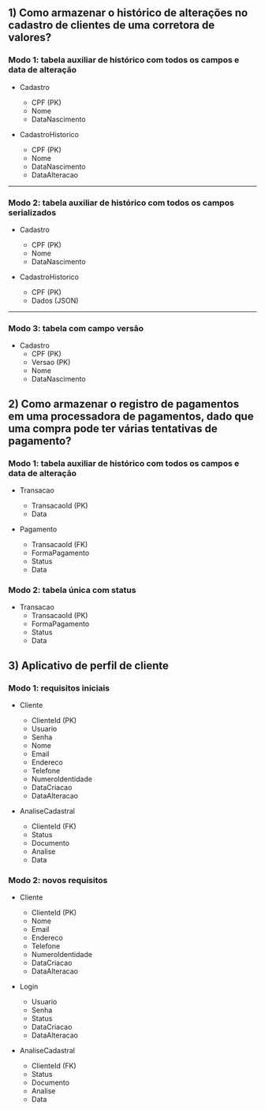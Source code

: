 ## 1) Como armazenar o histórico de alterações no cadastro de clientes de uma corretora de valores?

### Modo 1: tabela auxiliar de histórico com todos os campos e data de alteração

- Cadastro
  - CPF (PK)
  - Nome
  - DataNascimento

- CadastroHistorico
  - CPF (PK)
  - Nome
  - DataNascimento
  - DataAlteracao

-----

### Modo 2: tabela auxiliar de histórico com todos os campos serializados

- Cadastro
  - CPF (PK)
  - Nome
  - DataNascimento

- CadastroHistorico
  - CPF (PK)
  - Dados (JSON)

-----

### Modo 3: tabela com campo versão

- Cadastro
  - CPF (PK)
  - Versao (PK)
  - Nome
  - DataNascimento


## 2) Como armazenar o registro de pagamentos em uma processadora de pagamentos, dado que uma compra pode ter várias tentativas de pagamento?

### Modo 1: tabela auxiliar de histórico com todos os campos e data de alteração

- Transacao
  - TransacaoId (PK)
  - Data

- Pagamento
  - TransacaoId (FK)
  - FormaPagamento
  - Status
  - Data

### Modo 2: tabela única com status

- Transacao
  - TransacaoId (PK)
  - FormaPagamento
  - Status
  - Data

## 3) Aplicativo de perfil de cliente

### Modo 1: requisitos iniciais

- Cliente
  - ClienteId (PK)
  - Usuario
  - Senha
  - Nome
  - Email
  - Endereco
  - Telefone
  - NumeroIdentidade
  - DataCriacao
  - DataAlteracao
  
- AnaliseCadastral
  - ClienteId (FK)
  - Status
  - Documento
  - Analise
  - Data

### Modo 2: novos requisitos

- Cliente
  - ClienteId (PK)
  - Nome
  - Email
  - Endereco
  - Telefone
  - NumeroIdentidade
  - DataCriacao
  - DataAlteracao

- Login
  - Usuario
  - Senha
  - Status
  - DataCriacao
  - DataAlteracao

- AnaliseCadastral
  - ClienteId (FK)
  - Status
  - Documento
  - Analise
  - Data
